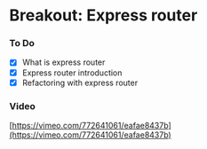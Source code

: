# Breakout: Express router

### To Do

- [x] What is express router
- [x] Express router introduction
- [x] Refactoring with express router

### Video

[https://vimeo.com/772641061/eafae8437b](https://vimeo.com/772641061/eafae8437b)
